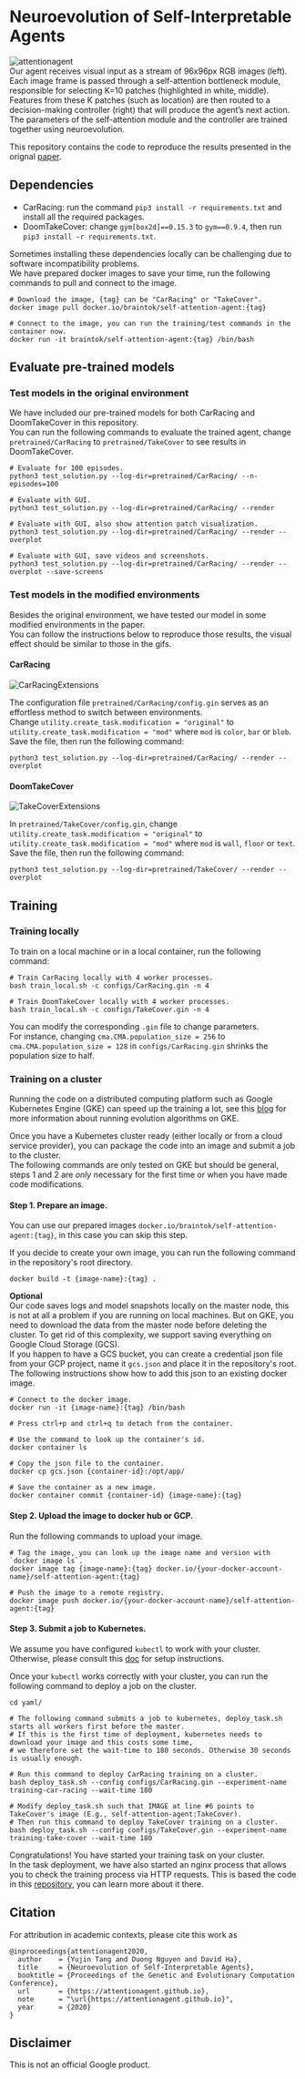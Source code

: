 # Neuroevolution of Self-Interpretable Agents

![attentionagent](https://storage.googleapis.com/quickdraw-models/sketchRNN/attention/assets/card/attentionagent.gif)  
Our agent receives visual input as a stream of 96x96px RGB images (left). Each image frame is passed through a self-attention bottleneck module, responsible for selecting K=10 patches (highlighted in white, middle). Features from these K patches (such as location) are then routed to a decision-making controller (right) that will produce the agent’s next action. The parameters of the self-attention module and the controller are trained together using neuroevolution.

This repository contains the code to reproduce the results presented in the orignal [paper](https://attentionagent.github.io/). 


## Dependencies

* CarRacing: run the command `pip3 install -r requirements.txt` and install all the required packages.
* DoomTakeCover: change `gym[box2d]==0.15.3` to `gym==0.9.4`, then run `pip3 install -r requirements.txt`.

Sometimes installing these dependencies locally can be challenging due to software incompatibility problems.  
We have prepared docker images to save your time, run the following commands to pull and connect to the image.  
```
# Download the image, {tag} can be "CarRacing" or "TakeCover".
docker image pull docker.io/braintok/self-attention-agent:{tag}

# Connect to the image, you can run the training/test commands in the container now.
docker run -it braintok/self-attention-agent:{tag} /bin/bash
```

## Evaluate pre-trained models

### Test models in the original environment
We have included our pre-trained models for both CarRacing and DoomTakeCover in this repository.  
You can run the following commands to evaluate the trained agent, change `pretrained/CarRacing` to `pretrained/TakeCover` to see results in DoomTakeCover.
```
# Evaluate for 100 episodes.
python3 test_solution.py --log-dir=pretrained/CarRacing/ --n-episodes=100

# Evaluate with GUI.
python3 test_solution.py --log-dir=pretrained/CarRacing/ --render

# Evaluate with GUI, also show attention patch visualization.
python3 test_solution.py --log-dir=pretrained/CarRacing/ --render --overplot

# Evaluate with GUI, save videos and screenshots.
python3 test_solution.py --log-dir=pretrained/CarRacing/ --render --overplot --save-screens
```

### Test models in the modified environments
Besides the original environment, we have tested our model in some modified environments in the paper.  
You can follow the instructions below to reproduce those results, the visual effect should be similar to those in the gifs.    

#### CarRacing 
![CarRacingExtensions](https://storage.googleapis.com/gcp_blog/img/CarRacingVariants.gif)

The configuration file `pretrained/CarRacing/config.gin` serves as an effortless method to switch between environments.  
Change `utility.create_task.modification = "original"` to 
`utility.create_task.modification = "mod"` where `mod` is `color`, `bar` or `blob`.
Save the file, then run the following command:
```
python3 test_solution.py --log-dir=pretrained/CarRacing/ --render --overplot
```

#### DoomTakeCover
![TakeCoverExtensions](https://storage.googleapis.com/gcp_blog/img/TakeCoverVariants.gif)

In `pretrained/TakeCover/config.gin`, change `utility.create_task.modification = "original"` to 
`utility.create_task.modification = "mod"` where `mod` is `wall`, `floor` or `text`.  
Save the file, then run the following command:
```
python3 test_solution.py --log-dir=pretrained/TakeCover/ --render --overplot
```

## Training

### Training locally
To train on a local machine or in a local container, run the following command:
```
# Train CarRacing locally with 4 worker processes.
bash train_local.sh -c configs/CarRacing.gin -n 4

# Train DoomTakeCover locally with 4 worker processes.
bash train_local.sh -c configs/TakeCover.gin -n 4
```

You can modify the corresponding `.gin` file to change parameters.  
For instance, changing `cma.CMA.population_size = 256` to `cma.CMA.population_size = 128` in `configs/CarRacing.gin` shrinks the population size to half.

### Training on a cluster

Running the code on a distributed computing platform such as Google Kubernetes Engine (GKE) can speed up the training a lot, see this [blog](https://cloud.google.com/blog/products/ai-machine-learning/how-to-run-evolution-strategies-on-google-kubernetes-engine) for more information about running evolution algorithms on GKE.  

Once you have a Kubernetes cluster ready (either locally or from a cloud service provider), you can package the code into an image and submit a job to the cluster.  
The following commands are only tested on GKE but should be general, steps 1 and 2 are *only* necessary for the first time or when you have made code modifications.

#### Step 1. Prepare an image.
You can use our prepared images `docker.io/braintok/self-attention-agent:{tag}`, in this case you can skip this step.  

If you decide to create your own image, you can run the following command in the repository's root directory.
```
docker build -t {image-name}:{tag} .
```

**Optional**  
Our code saves logs and model snapshots locally on the master node, this is not at all a problem if you are running on local machines. But on GKE, you need to download the data from the master node before deleting the cluster.
To get rid of this complexity, we support saving everything on Google Cloud Storage (GCS).  
If you happen to have a GCS bucket, you can create a credential json file from your GCP project, name it `gcs.json` and place it in the repository's root.  
The following instructions show how to add this json to an existing docker image.
```
# Connect to the docker image.
docker run -it {image-name}:{tag} /bin/bash

# Press ctrl+p and ctrl+q to detach from the container.

# Use the command to look up the container's id.
docker container ls

# Copy the json file to the container.
docker cp gcs.json {container-id}:/opt/app/

# Save the container as a new image.
docker container commit {container-id} {image-name}:{tag}
```

#### Step 2. Upload the image to docker hub or GCP.
Run the following commands to upload your image.
```
# Tag the image, you can look up the image name and version with `docker image ls`.
docker image tag {image-name}:{tag} docker.io/{your-docker-account-name}/self-attention-agent:{tag}

# Push the image to a remote registry.
docker image push docker.io/{your-docker-account-name}/self-attention-agent:{tag}
```

#### Step 3. Submit a job to Kubernetes.
We assume you have configured `kubectl` to work with your cluster. Otherwise, please consult this [doc](https://kubernetes.io/docs/tasks/tools/install-kubectl/) for setup instructions.

Once your `kubectl` works correctly with your cluster, you can run the following command to deploy a job on the cluster.
```
cd yaml/

# The following command submits a job to kubernetes, deploy_task.sh starts all workers first before the master.
# If this is the first time of deployment, kubernetes needs to download your image and this costs some time,
# we therefore set the wait-time to 180 seconds. Otherwise 30 seconds is usually enough.

# Run this command to deploy CarRacing training on a cluster. 
bash deploy_task.sh --config configs/CarRacing.gin --experiment-name training-car-racing --wait-time 180

# Modify deploy_task.sh such that IMAGE at line #6 points to TakeCover's image (E.g., self-attention-agent:TakeCover).
# Then run this command to deploy TakeCover training on a cluster.
bash deploy_task.sh --config configs/TakeCover.gin --experiment-name training-take-cover --wait-time 180
```

Congratulations! You have started your training task on your cluster.  
In the task deployment, we have also started an nginx process that allows you to check the training process via HTTP requests.
This is based the code in this [repository](https://github.com/lerrytang/es_on_gke), you can learn more about it there.

## Citation
For attribution in academic contexts, please cite this work as

```
@inproceedings{attentionagent2020,
  author    = {Yujin Tang and Duong Nguyen and David Ha},
  title     = {Neuroevolution of Self-Interpretable Agents},
  booktitle = {Proceedings of the Genetic and Evolutionary Computation Conference},
  url       = {https://attentionagent.github.io},
  note      = "\url{https://attentionagent.github.io}",
  year      = {2020}
}
```

## Disclaimer

This is not an official Google product.

